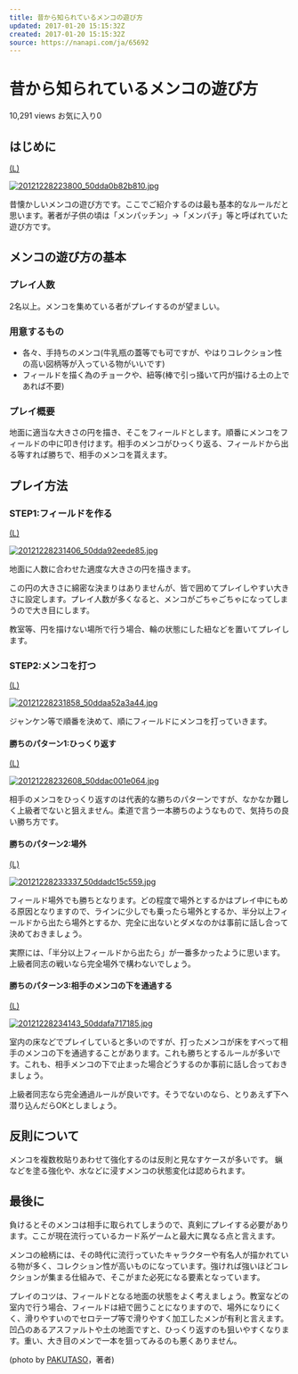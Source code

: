 ```yaml
---
title: 昔から知られているメンコの遊び方
updated: 2017-01-20 15:15:32Z
created: 2017-01-20 15:15:32Z
source: https://nanapi.com/ja/65692
---
```


# 昔から知られているメンコの遊び方

10,291 views
お気に入り0

##  はじめに

[(L)](https://nanapi.com/ja/65692?layout=image&url=https%3A%2F%2Fp.cdnanapi.com%2Fr%2F2012%2F12%2F28%2F22%2F20121228223800_50dda0b82b810.jpg%3Fquality%3D85%26size%3D650)

[![20121228223800_50dda0b82b810.jpg](../_resources/20121228223800_50dda0b82b810.jpg)](https://nanapi.com/ja/65692?layout=image&url=https%3A%2F%2Fp.cdnanapi.com%2Fr%2F2012%2F12%2F28%2F22%2F20121228223800_50dda0b82b810.jpg%3Fquality%3D85%26size%3D650)

昔懐かしいメンコの遊び方です。ここでご紹介するのは最も基本的なルールだと思います。著者が子供の頃は「メンパッチン」→「メンパチ」等と呼ばれていた遊び方です。

##  メンコの遊び方の基本

###  プレイ人数

2名以上。メンコを集めている者がプレイするのが望ましい。

###  用意するもの

- 各々、手持ちのメンコ(牛乳瓶の蓋等でも可ですが、やはりコレクション性の高い図柄等が入っている物がいいです)
- フィールドを描く為のチョークや、紐等(棒で引っ掻いて円が描ける土の上であれば不要)

###  プレイ概要

地面に適当な大きさの円を描き、そこをフィールドとします。順番にメンコをフィールドの中に叩き付けます。相手のメンコがひっくり返る、フィールドから出る等すれば勝ちで、相手のメンコを貰えます。

##  プレイ方法

###  STEP1:フィールドを作る

[(L)](https://nanapi.com/ja/65692?layout=image&url=https%3A%2F%2Fp.cdnanapi.com%2Fr%2F2012%2F12%2F28%2F23%2F20121228231406_50dda92eede85.jpg%3Fquality%3D85%26size%3D650)

[![20121228231406_50dda92eede85.jpg](../_resources/20121228231406_50dda92eede85.jpg)](https://nanapi.com/ja/65692?layout=image&url=https%3A%2F%2Fp.cdnanapi.com%2Fr%2F2012%2F12%2F28%2F23%2F20121228231406_50dda92eede85.jpg%3Fquality%3D85%26size%3D650)

地面に人数に合わせた適度な大きさの円を描きます。

この円の大きさに綿密な決まりはありませんが、皆で囲めてプレイしやすい大きさに設定します。プレイ人数が多くなると、メンコがごちゃごちゃになってしまうので大き目にします。

教室等、円を描けない場所で行う場合、輪の状態にした紐などを置いてプレイします。

###  STEP2:メンコを打つ

[(L)](https://nanapi.com/ja/65692?layout=image&url=https%3A%2F%2Fp.cdnanapi.com%2Fr%2F2012%2F12%2F28%2F23%2F20121228231858_50ddaa52a3a44.jpg%3Fquality%3D85%26size%3D650)

[![20121228231858_50ddaa52a3a44.jpg](../_resources/20121228231858_50ddaa52a3a44.jpg)](https://nanapi.com/ja/65692?layout=image&url=https%3A%2F%2Fp.cdnanapi.com%2Fr%2F2012%2F12%2F28%2F23%2F20121228231858_50ddaa52a3a44.jpg%3Fquality%3D85%26size%3D650)

ジャンケン等で順番を決めて、順にフィールドにメンコを打っていきます。

####  勝ちのパターン1:ひっくり返す

[(L)](https://nanapi.com/ja/65692?layout=image&url=https%3A%2F%2Fp.cdnanapi.com%2Fr%2F2012%2F12%2F28%2F23%2F20121228232608_50ddac001e064.jpg%3Fquality%3D85%26size%3D650)

[![20121228232608_50ddac001e064.jpg](../_resources/20121228232608_50ddac001e064.jpg)](https://nanapi.com/ja/65692?layout=image&url=https%3A%2F%2Fp.cdnanapi.com%2Fr%2F2012%2F12%2F28%2F23%2F20121228232608_50ddac001e064.jpg%3Fquality%3D85%26size%3D650)

相手のメンコをひっくり返すのは代表的な勝ちのパターンですが、なかなか難しく上級者でないと狙えません。柔道で言う一本勝ちのようなもので、気持ちの良い勝ち方です。

####  勝ちのパターン2:場外

[(L)](https://nanapi.com/ja/65692?layout=image&url=https%3A%2F%2Fp.cdnanapi.com%2Fr%2F2012%2F12%2F28%2F23%2F20121228233337_50ddadc15c559.jpg%3Fquality%3D85%26size%3D650)

[![20121228233337_50ddadc15c559.jpg](../_resources/20121228233337_50ddadc15c559.jpg)](https://nanapi.com/ja/65692?layout=image&url=https%3A%2F%2Fp.cdnanapi.com%2Fr%2F2012%2F12%2F28%2F23%2F20121228233337_50ddadc15c559.jpg%3Fquality%3D85%26size%3D650)

フィールド場外でも勝ちとなります。どの程度で場外とするかはプレイ中にもめる原因となりますので、ラインに少しでも乗ったら場外とするか、半分以上フィールドから出たら場外とするか、完全に出ないとダメなのかは事前に話し合って決めておきましょう。

実際には、「半分以上フィールドから出たら」が一番多かったように思います。上級者同志の戦いなら完全場外で構わないでしょう。

####  勝ちのパターン3:相手のメンコの下を通過する

[(L)](https://nanapi.com/ja/65692?layout=image&url=https%3A%2F%2Fp.cdnanapi.com%2Fr%2F2012%2F12%2F28%2F23%2F20121228234143_50ddafa717185.jpg%3Fquality%3D85%26size%3D650)

[![20121228234143_50ddafa717185.jpg](../_resources/20121228234143_50ddafa717185.jpg)](https://nanapi.com/ja/65692?layout=image&url=https%3A%2F%2Fp.cdnanapi.com%2Fr%2F2012%2F12%2F28%2F23%2F20121228234143_50ddafa717185.jpg%3Fquality%3D85%26size%3D650)

室内の床などでプレイしていると多いのですが、打ったメンコが床をすべって相手のメンコの下を通過することがあります。これも勝ちとするルールが多いです。これも、相手メンコの下で止まった場合どうするのか事前に話し合っておきましょう。

上級者同志なら完全通過ルールが良いです。そうでないのなら、とりあえず下へ潜り込んだらOKとしましょう。

##  反則について

メンコを複数枚貼りあわせて強化するのは反則と見なすケースが多いです。
蝋などを塗る強化や、水などに浸すメンコの状態変化は認められます。

##  最後に

負けるとそのメンコは相手に取られてしまうので、真剣にプレイする必要があります。ここが現在流行っているカード系ゲームと最大に異なる点と言えます。

メンコの絵柄には、その時代に流行っていたキャラクターや有名人が描かれている物が多く、コレクション性が高いものになっています。強ければ強いほどコレクションが集まる仕組みで、そこがまた必死になる要素となっています。

プレイのコツは、フィールドとなる地面の状態をよく考えましょう。教室などの室内で行う場合、フィールドは紐で囲うことになりますので、場外になりにくく、滑りやすいのでセロテープ等で滑りやすく加工したメンが有利と言えます。凹凸のあるアスファルトや土の地面ですと、ひっくり返すのも狙いやすくなります。重い、大き目のメンで一本を狙ってみるのも悪くありません。

(photo by [PAKUTASO](http://www.pakutaso.com/201137photo249post-602.html)，著者)